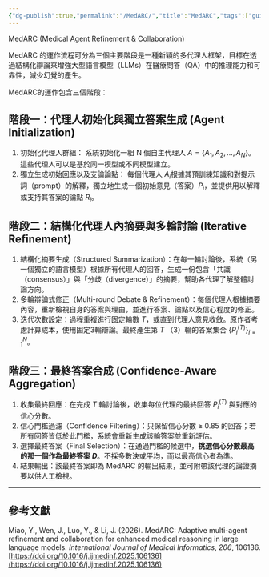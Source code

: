 ```yaml
---
{"dg-publish":true,"permalink":"/MedARC/","title":"MedARC","tags":["guideline","LLMAI","chatgpt","virtual-patient","OSCE"],"created":"2025-10-20T10:40","updated":"2025-10-20T11:25"}
---
```



MedARC (Medical Agent Refinement & Collaboration)

MedARC 的運作流程可分為三個主要階段是一種新穎的多代理人框架，目標在透過結構化辯論來增強大型語言模型（LLMs）在醫療問答（QA）中的推理能力和可靠性，減少幻覺的產生。

MedARC的運作包含三個階段：

## 階段一：代理人初始化與獨立答案生成 (Agent Initialization)

1. 初始化代理人群組： 系統初始化一組 N 個自主代理人 $A=\{ A_1​,A_2​,…,A_N \}$。這些代理人可以是基於同一模型或不同模型建立。
2. 獨立生成初始回應以及支論論點： 每個代理人 $A_i​$ 根據其預訓練知識和對提示詞（prompt）的解釋，獨立地生成一個初始意見（答案）$P_i$，並提供用以解釋或支持其答案的論點 $R_i$。


## 階段二：結構化代理人內摘要與多輪討論 (Iterative Refinement)

1. 結構化摘要生成（Structured Summarization）：在每一輪討論後，系統（另一個獨立的語言模型）根據所有代理人的回答，生成一份包含「共識（consensus）」與「分歧（divergence）」的摘要，幫助各代理了解整體討論方向。
2. 多輪辯論式修正（Multi-round Debate & Refinement）：每個代理人根據摘要內容，重新檢視自身的答案與理由，並進行答案、論點以及信心程度的修正。
3. 迭代次數設定：過程重複進行固定輪數 $T$，或直到代理人意見收斂。原作者考慮計算成本，使用固定3輪辯論。最終產生第 $T$ （3）輪的答案集合 $\{P_i^{(T)}\}_{i=1}^N$。


## 階段三：最終答案合成 (Confidence-Aware Aggregation)

1. 收集最終回應：在完成 $T$ 輪討論後，收集每位代理的最終回答 $P_i^{(T)}$ 與對應的信心分數。
2. 信心門檻過濾（Confidence Filtering）：只保留信心分數 ≥ 0.85 的回答；若所有回答皆低於此門檻，系統會重新生成該輪答案並重新評估。
3. 選擇最終答案（Final Selection）：在通過門檻的候選中，**挑選信心分數最高的那一個作為最終答案 $D$**。不採多數決或平均，而以最高信心者為準。
4. 結果輸出：該最終答案即為 MedARC 的輸出結果，並可附帶該代理的論證摘要以供人工檢視。


---

## 參考文獻

Miao, Y., Wen, J., Luo, Y., & Li, J. (2026). MedARC: Adaptive multi-agent refinement and collaboration for enhanced medical reasoning in large language models. _International Journal of Medical Informatics_, _206_, 106136. [https://doi.org/10.1016/j.ijmedinf.2025.106136](https://doi.org/10.1016/j.ijmedinf.2025.106136)